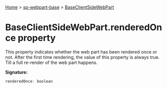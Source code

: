 <!-- docId=sp-webpart-base.baseclientsidewebpart.renderedonce -->

[Home](./index.md) &gt; [sp-webpart-base](./sp-webpart-base.md) &gt; [BaseClientSideWebPart](./sp-webpart-base.baseclientsidewebpart.md)

# BaseClientSideWebPart.renderedOnce property

This property indicates whether the web part has been rendered once or not. After the first time rendering, the value of this property is always true. Till a full re-render of the web part happens.

**Signature:**
```javascript
renderedOnce: boolean
```
